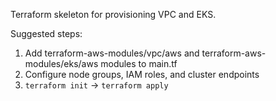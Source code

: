 Terraform skeleton for provisioning VPC and EKS.

Suggested steps:
1. Add terraform-aws-modules/vpc/aws and terraform-aws-modules/eks/aws modules to main.tf
2. Configure node groups, IAM roles, and cluster endpoints
3. `terraform init` -> `terraform apply`
